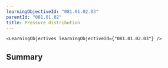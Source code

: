 ```yaml
---
learningObjectiveId: "081.01.02.03"
parentId: "081.01.02"
title: Pressure distribution
---
```


```tsx eval
<LearningObjectives learningObjectiveId={"081.01.02.03"} />
```

## Summary
